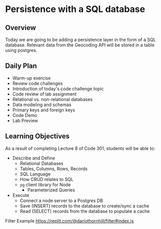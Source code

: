 # Persistence with a SQL database

## Overview

Today we are going to be adding a persistence layer in the form of a SQL database. Relevant data from the Geocoding API will be stored in a table using postgres.

## Daily Plan

- Warm-up exercise
- Review code challenges
- Introduction of today's code challenge topic
- Code review of lab assignment
- Relational vs. non-relational databases
- Data modeling and schemas
- Primary keys and foreign keys
- Code Demo
- Lab Preview

## Learning Objectives

As a result of completing Lecture 8 of Code 301, students will be able to:

* Describe and Define  
  * Relational Databases
  * Tables, Columns, Rows, Records
  * SQL Language
  * How CRUD relates to SQL
  * `pg` client library for Node
    * Parameterized Queries
* Execute
  * Connect a node server to a Postgres DB
  * Save (INSERT) records to the database to create/sync a cache
  * Read (SELECT) records from the database to populate a cache


Filter Example
https://replit.com/@dariothornhill/filter#index.js